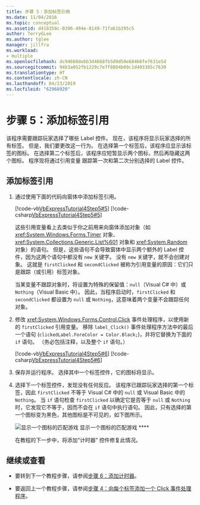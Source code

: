 ```yaml
---
title: 步骤 5：添加标签引用
ms.date: 11/04/2016
ms.topic: conceptual
ms.assetid: d418350c-0396-494e-8149-71fa61b395c5
author: TerryGLee
ms.author: tglee
manager: jillfra
ms.workload:
- multiple
ms.openlocfilehash: dc94660debb3d4668fb5d9d50e68466fe7631e5d
ms.sourcegitcommit: 94b3a052fb1229c7e7f8804b09c1d403385c7630
ms.translationtype: HT
ms.contentlocale: zh-CN
ms.lasthandoff: 04/23/2019
ms.locfileid: "62968920"
---
```

# <a name="step-5-add-label-references"></a>步骤 5：添加标签引用
该程序需要跟踪玩家选择了哪些 Label 控件。 现在，该程序将显示玩家选择的所有标签。 但是，我们要更改这一行为。 在选择第一个标签后，该程序应显示该标签的图标。 在选择第二个标签后，该程序应短暂显示两个图标，然后再隐藏这两个图标。 程序现将通过引用变量  跟踪第一次和第二次分别选择的 Label 控件。

## <a name="to-add-label-references"></a>添加标签引用

1. 通过使用下面的代码向窗体中添加标签引用。

     [!code-vb[VbExpressTutorial4Step5#5](../ide/codesnippet/VisualBasic/step-5-add-label-references_1.vb)]
     [!code-csharp[VbExpressTutorial4Step5#5](../ide/codesnippet/CSharp/step-5-add-label-references_1.cs)]

     这些引用变量看上去类似于你之前用来向窗体添加对象（如 <xref:System.Windows.Forms.Timer> 对象、<xref:System.Collections.Generic.List%601> 对象和 <xref:System.Random> 对象）的语句。 但是，这些语句不会导致窗体中显示两个额外的 Label 控件，因为这两个语句中都没有 `new` 关键字。 没有 `new` 关键字，就不会创建对象。 这就是 `firstClicked` 和 `secondClicked` 被称为引用变量的原因：它们只是跟踪（或引用）标签对象。

     当某变量不跟踪对象时，将设置为特殊的保留值：`null`（Visual C# 中）或 `Nothing`（Visual Basic 中）。 因此，当程序启动时，`firstClicked` 和 `secondClicked` 都设置为 `null` 或 `Nothing`，这意味着两个变量不会跟踪任何对象。

2. 修改 <xref:System.Windows.Forms.Control.Click> 事件处理程序，以使用新的 `firstClicked` 引用变量。 移除 `label_Click()` 事件处理程序方法中的最后一个语句 (`clickedLabel.ForeColor = Color.Black;`)，并将它替换为下面的 `if` 语句。 （务必包括注释，以及整个 `if` 语句。）

     [!code-vb[VbExpressTutorial4Step5#6](../ide/codesnippet/VisualBasic/step-5-add-label-references_2.vb)]
     [!code-csharp[VbExpressTutorial4Step5#6](../ide/codesnippet/CSharp/step-5-add-label-references_2.cs)]

3. 保存并运行程序。 选择其中一个标签控件，它的图标将显示。

4. 选择下一个标签控件，发现没有任何反应。 该程序已跟踪玩家选择的第一个标签，因此 `firstClicked` 不等于 Visual C# 中的 `null` 或 Visual Basic 中的 `Nothing`。 当 `if` 语句检查 `firstClicked` 以确定它是否等于 `null` 或 `Nothing` 时，它发现它不等于，因而不会在 `if` 语句中执行语句。 因此，只有选择的第一个图标变为黑色，其他图标是不可见的，如下图所示。

     ![显示一个图标的匹配游戏](../ide/media/express_tut4step5.png)
显示一个图标的匹配游戏 ****

     在教程的下一步中，将添加“计时器”  控件修复此情况。

## <a name="to-continue-or-review"></a>继续或查看

- 要转到下一个教程步骤，请参阅[步骤 6：添加计时器](../ide/step-6-add-a-timer.md)。

- 要返回上一个教程步骤，请参阅[步骤 4：向每个标签添加一个 Click 事件处理程序](../ide/step-4-add-a-click-event-handler-to-each-label.md)。
